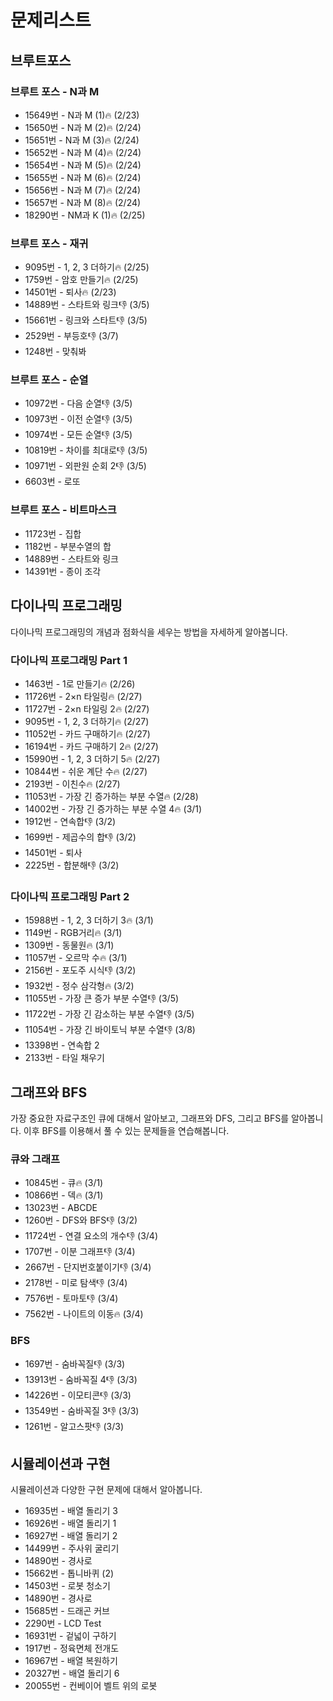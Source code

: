 # 문제리스트

## 브루트포스

### 브루트 포스 - N과 M
- 15649번 - N과 M (1)🔥 (2/23)
- 15650번 - N과 M (2)🔥 (2/24)
- 15651번 - N과 M (3)🔥 (2/24)
- 15652번 - N과 M (4)🔥 (2/24)
- 15654번 - N과 M (5)🔥 (2/24)
- 15655번 - N과 M (6)🔥 (2/24)
- 15656번 - N과 M (7)🔥 (2/24)
- 15657번 - N과 M (8)🔥 (2/24)
- 18290번 - NM과 K (1)🔥 (2/25)

### 브루트 포스 - 재귀
- 9095번 - 1, 2, 3 더하기🔥 (2/25)
- 1759번 - 암호 만들기🔥 (2/25)
- 14501번 - 퇴사🔥 (2/23)
- 14889번 - 스타트와 링크👎 (3/5)
- 15661번 - 링크와 스타트👎 (3/5)
- 2529번 - 부등호👎 (3/7)
- 1248번 - 맞춰봐
### 브루트 포스 - 순열
- 10972번 - 다음 순열👎 (3/5)
- 10973번 - 이전 순열👎 (3/5)
- 10974번 - 모든 순열👎 (3/5)
- 10819번 - 차이를 최대로👎 (3/5)
- 10971번 - 외판원 순회 2👎 (3/5)
- 6603번 - 로또
### 브루트 포스 - 비트마스크
- 11723번 - 집합
- 1182번 - 부분수열의 합
- 14889번 - 스타트와 링크
- 14391번 - 종이 조각


## 다이나믹 프로그래밍
다이나믹 프로그래밍의 개념과 점화식을 세우는 방법을 자세하게 알아봅니다.

### 다이나믹 프로그래밍 Part 1
- 1463번 - 1로 만들기🔥 (2/26)
- 11726번 - 2×n 타일링🔥 (2/27)
- 11727번 - 2×n 타일링 2🔥 (2/27)
- 9095번 - 1, 2, 3 더하기🔥 (2/27)
- 11052번 - 카드 구매하기🔥 (2/27)
- 16194번 - 카드 구매하기 2🔥 (2/27)
- 15990번 - 1, 2, 3 더하기 5🔥 (2/27)
- 10844번 - 쉬운 계단 수🔥 (2/27)
- 2193번 - 이친수🔥 (2/27)
- 11053번 - 가장 긴 증가하는 부분 수열🔥 (2/28)
- 14002번 - 가장 긴 증가하는 부분 수열 4🔥 (3/1)
- 1912번 - 연속합👎 (3/2)
- 1699번 - 제곱수의 합👎 (3/2)
- 14501번 - 퇴사
- 2225번 - 합분해👎 (3/2)

### 다이나믹 프로그래밍 Part 2
- 15988번 - 1, 2, 3 더하기 3🔥 (3/1)
- 1149번 - RGB거리🔥 (3/1)
- 1309번 - 동물원🔥 (3/1)
- 11057번 - 오르막 수🔥 (3/1)
- 2156번 - 포도주 시식👎 (3/2)
- 1932번 - 정수 삼각형🔥 (3/2)
- 11055번 - 가장 큰 증가 부분 수열👎 (3/5)
- 11722번 - 가장 긴 감소하는 부분 수열👎 (3/5)
- 11054번 - 가장 긴 바이토닉 부분 수열👎 (3/8)
- 13398번 - 연속합 2
- 2133번 - 타일 채우기


## 그래프와 BFS
가장 중요한 자료구조인 큐에 대해서 알아보고, 그래프와 DFS, 그리고 BFS를 알아봅니다. 이후 BFS를 이용해서 풀 수 있는 문제들을 연습해봅니다.

### 큐와 그래프
- 10845번 - 큐🔥 (3/1)
- 10866번 - 덱🔥 (3/1)
- 13023번 - ABCDE
- 1260번 - DFS와 BFS👎 (3/2)
- 11724번 - 연결 요소의 개수👎 (3/4)
- 1707번 - 이분 그래프👎 (3/4)
- 2667번 - 단지번호붙이기👎 (3/4)
- 2178번 - 미로 탐색👎 (3/4)
- 7576번 - 토마토👎 (3/4)
- 7562번 - 나이트의 이동🔥 (3/4)

### BFS
- 1697번 - 숨바꼭질👎 (3/3)
- 13913번 - 숨바꼭질 4👎 (3/3)
- 14226번 - 이모티콘👎 (3/3)
- 13549번 - 숨바꼭질 3👎 (3/3)
- 1261번 - 알고스팟👎 (3/3)


## 시뮬레이션과 구현
시뮬레이션과 다양한 구현 문제에 대해서 알아봅니다.

- 16935번 - 배열 돌리기 3
- 16926번 - 배열 돌리기 1
- 16927번 - 배열 돌리기 2
- 14499번 - 주사위 굴리기
- 14890번 - 경사로
- 15662번 - 톱니바퀴 (2)
- 14503번 - 로봇 청소기
- 14890번 - 경사로
- 15685번 - 드래곤 커브
- 2290번 - LCD Test
- 16931번 - 겉넓이 구하기
- 1917번 - 정육면체 전개도
- 16967번 - 배열 복원하기
- 20327번 - 배열 돌리기 6
- 20055번 - 컨베이어 벨트 위의 로봇
